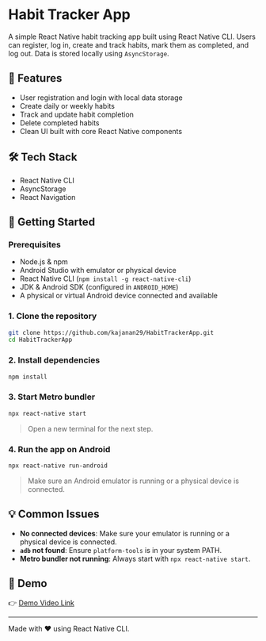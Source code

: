 # Habit Tracker App

A simple React Native habit tracking app built using React Native CLI. Users can register, log in, create and track habits, mark them as completed, and log out. Data is stored locally using `AsyncStorage`.

## 📱 Features

- User registration and login with local data storage
- Create daily or weekly habits
- Track and update habit completion
- Delete completed habits
- Clean UI built with core React Native components

## 🛠️ Tech Stack

- React Native CLI
- AsyncStorage
- React Navigation

## 🚀 Getting Started

### Prerequisites

- Node.js & npm
- Android Studio with emulator or physical device
- React Native CLI (`npm install -g react-native-cli`)
- JDK & Android SDK (configured in `ANDROID_HOME`)
- A physical or virtual Android device connected and available

### 1. Clone the repository

```bash
git clone https://github.com/kajanan29/HabitTrackerApp.git
cd HabitTrackerApp
```

### 2. Install dependencies

```bash
npm install
```

### 3. Start Metro bundler

```bash
npx react-native start
```

> Open a new terminal for the next step.

### 4. Run the app on Android

```bash
npx react-native run-android
```

> Make sure an Android emulator is running or a physical device is connected.

## 💡 Common Issues

- **No connected devices**: Make sure your emulator is running or a physical device is connected.
- **`adb` not found**: Ensure `platform-tools` is in your system PATH.
- **Metro bundler not running**: Always start with `npx react-native start`.

## 🎥 Demo

👉 [Demo Video Link](https://drive.google.com/file/d/1JUsxM4NpVatd2oc84auAsDyY0F8l0GGU/view?usp=sharing)  
 

---

Made with ❤️ using React Native CLI.
